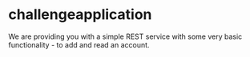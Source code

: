 # challengeapplication
We are providing you with a simple REST service with some very basic functionality - to add and read an
account.
